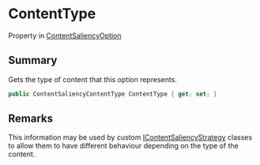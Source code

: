 # ContentType

Property in [ContentSaliencyOption](yarn.saliency.contentsaliencyoption.md)

## Summary

Gets the type of content that this option represents.

```csharp
public ContentSaliencyContentType ContentType { get; set; }
```

## Remarks

This information may be used by custom [IContentSaliencyStrategy](yarn.saliency.icontentsaliencystrategy.md) classes to allow them to have different behaviour depending on the type of the content.
